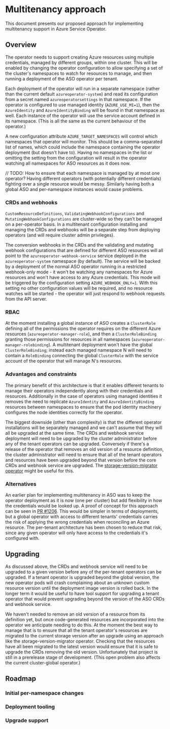 # Multitenancy approach

This document presents our proposed approach for implementing multitenancy support in Azure Service Operator.

## Overview

The operator needs to support creating Azure resources using multiple credentials, managed by different groups, within one cluster.
This will be enabled by changing the operator configuration to allow specifying a set of the cluster's namespaces to watch for resources to manage, and then running a deployment of the ASO operator per tenant.

Each deployment of the operator will run in a separate namespace (rather than the current default `azureoperator-system`) and read its configuration from a secret named `azureoperatorsettings` in that namespace.
If the operator is configured to use managed identity (`AZURE_USE_MI=1`), then the `AzureIdentity` and `AzureIdentityBinding` will be found in that namespace as well.
Each instance of the operator will use the service account defined in its namespace.
(This is all the same as the current behaviour of the operator.)

A new configuration attribute `AZURE_TARGET_NAMESPACES` will control which namespaces that operator will monitor.
This should be a comma-separated list of names, which could include the namespace containing the operator deployment (but doesn't have to).
Having no namespaces in the list or omitting the setting from the configuration will result in the operator watching all namespaces for ASO resources as it does now.

// TODO: How to ensure that each namespace is managed by at most one operator? Having different operators (with potentially different credentials) fighting over a single resource would be messy. Similarly having both a global ASO and per-namespace instances would cause problems.

### CRDs and webhooks

`CustomResourceDefinitions`, `ValidatingWebhookConfigurations` and `MutatingWebhookConfigurations` are cluster-wide so they can't be managed on a per-operator basis.
In a multitenant configuration installing and managing the CRDs and webhooks will be a separate step from deploying operators (and will require cluster admin privileges).

The conversion webhooks in the CRDs and the validating and mutating webhook configurations that are defined for different ASO resources will all point to the `azureoperator-webhook-service` service deployed in the `azureoperator-system` namespace (by default).
The service will be backed by a deployment of the normal ASO operator running in a restricted webhook-only mode - it won't be watching any namespaces for Azure resources and won't have access to any Azure credentials.
This mode will be triggered by the configuration setting `AZURE_WEBHOOK_ONLY=1`.
With this setting no other configuration values will be required, and no resource watches will be started - the operator will just respond to webhook requests from the API server.

### RBAC

At the moment installing a global instance of ASO creates a `ClusterRole` defining all of the permissions the operator requires on the different Azure resources (`azureoperator-manager-role`), and then a `ClusterRoleBinding` granting those permissions for resources in all namespaces (`azureoperator-manager-rolebinding`).
A multitenant deployment won't have the global `ClusterRoleBinding`; instead each managed namespace N will need to contain a `RoleBinding` connecting the global `ClusterRole` with the service account of the operator that will manage N's resources.

### Advantages and constraints

The primary benefit of this architecture is that it enables different tenants to manage their operators independently along with their credentials and resources.
Additionally in the case of operators using managed identities it removes the need to replicate `AzureIdentity` and `AzureIdentityBinding` resources between namespaces to ensure that the pod identity machinery configures the node identities correctly for the operator.

The biggest downside (other than complexity) is that the different operator installations will be separately managed and we can't assume that they will all be upgraded at the same time.
The CRDs and webhook service deployment will need to be upgraded by the cluster administrator before any of the tenant operators can be upgraded.
Conversely if there's a release of the operator that removes an old version of a resource definition, the cluster administrator will need to ensure that all of the tenant operators and resources have been upgraded beyond that version before the core CRDs and webhook service are upgraded.
The [storage-version-migrator operator](https://github.com/kubernetes-sigs/kube-storage-version-migrator) might be useful for this.

### Alternatives

An earlier plan for implementing multitenancy in ASO was to keep the operator deployment as it is now (one per cluster) but add flexibility in how the credentials would be looked up.
A proof of concept for this approach can be seen in [PR #1206](https://github.com/Azure/azure-service-operator/pull/1206).
This would be simpler in terms of deployments, but a global operator with access to different tenants' credentials carries the risk of applying the wrong credentials when reconciling an Azure resource.
The per-tenant architecture has been chosen to reduce that risk, since any given operator will only have access to the credentials it's configured with.

## Upgrading

As discussed above, the CRDs and webhook service will need to be upgraded to a given version before any of the per-tenant operators can be upgraded.
If a tenant operator is upgraded beyond the global version, the new operator pods will crash complaining about an unknown custom resource version until the deployment image version is rolled back.
In the longer term it would be useful to have tool support for upgrading a tenant operator that would prevent upgrading beyond the version of the ASO CRDs and webhook service.

We haven't needed to remove an old version of a resource from its definition yet, but once code-generated resources are incorporated into the operator we anticipate needing to do this.
At the moment the best way to manage that is to ensure that all the tenant operator's resources are migrated to the current storage version after an upgrade using an approach like the storage-version-migrator operator.
Checking that the resources have all been migrated to the latest version would ensure that it is safe to upgrade the CRDs removing the old version.
Unfortunately that project is still in a prerelease stage of development.
(This open problem also affects the current cluster-global operator.)

## Roadmap

### Initial per-namespace changes

### Deployment tooling

### Upgrade support

